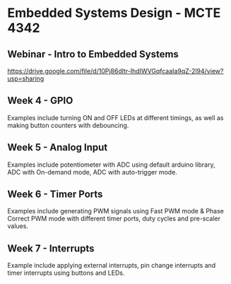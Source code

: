 # Embedded Systems Design - MCTE 4342

## Webinar - Intro to Embedded Systems

https://drive.google.com/file/d/10Pj86dltr-IhdIWVGqfcaaIa9qZ-2l94/view?usp=sharing

## Week 4 - GPIO

Examples include turning ON and OFF LEDs at different timings, as well as making button counters with debouncing.

## Week 5 - Analog Input

Examples include potentiometer with ADC using default arduino library, ADC with On-demand mode, ADC with auto-trigger mode.

## Week 6 - Timer Ports

Examples include generating PWM signals using Fast PWM mode & Phase Correct PWM mode with different timer ports, duty cycles and pre-scaler values.

## Week 7 - Interrupts

Example include applying external interrupts, pin change interrupts and timer interrupts using buttons and LEDs.
